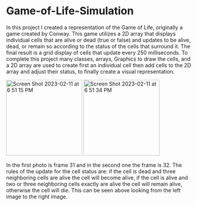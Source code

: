 # Game-of-Life-Simulation

In this project I created a representation of the Game of Life, originally a game created by Conway. This game utilizes a 2D array that displays individual cells that are alive or dead (true or false) and updates to be alive, dead, or remain so according to the status of the cells that surround it. The final result is a grid display of cells that update every 250 milliseconds. To complete this project many classes, arrays, Graphics to draw the cells, and a 2D array are used to create first an individual cell then add cells to the 2D array and adjust their status, to finally create a visual representation.

<img width="204" alt="Screen Shot 2023-02-11 at 6 51 15 PM" src="https://user-images.githubusercontent.com/113323340/218285901-36e7289d-5a27-4cf3-bcf1-56f115b5d598.png">

<img width="204" alt="Screen Shot 2023-02-11 at 6 51 34 PM" src="https://user-images.githubusercontent.com/113323340/218285905-422f5ea4-982c-4330-9012-83e44f18c831.png">

In the first photo is frame 31 and in the second one the frame is 32. The rules of the update for the cell status are: if the cell is dead and three neighboring cells are alive the cell will become alive, if the cell is alive and two or three neighboring cells exactly are alive the cell will remain alive, otherwise the cell will die. This can be seen above looking from the left image to the right image.
